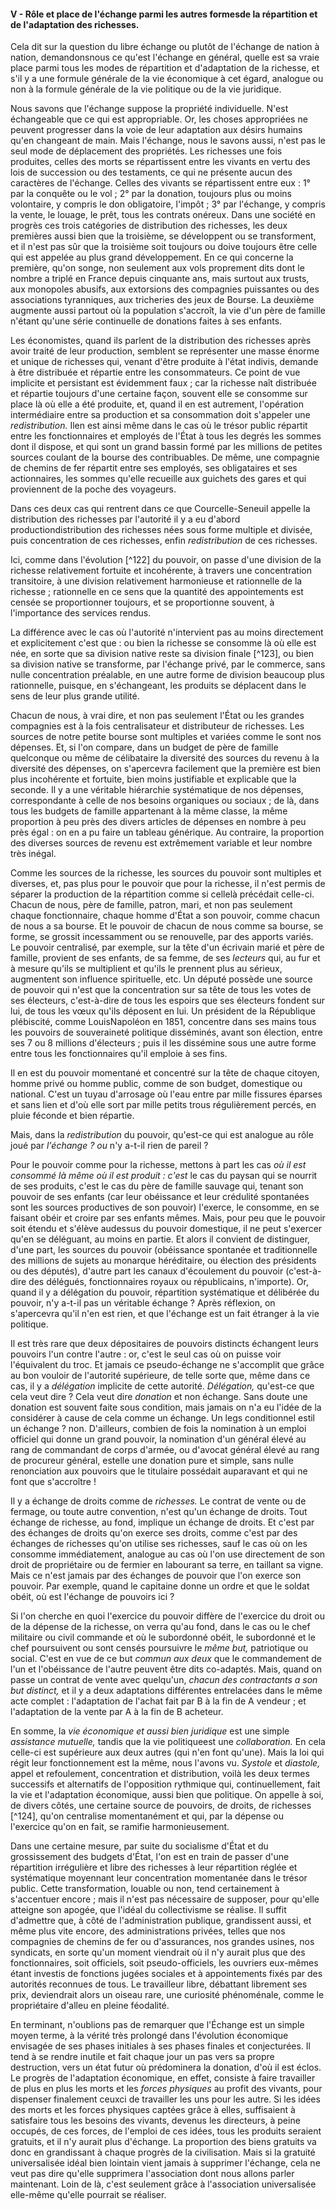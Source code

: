 #### V - Rôle et place de l'échange parmi les autres formesde la répartition et de l'adaptation des richesses.

Cela dit sur la question du libre échange ou plutôt de l'échange de nation à nation, demandonsnous ce qu'est l'échange en général, quelle est sa vraie place parmi tous les modes de répartition et d'adaptation de la richesse, et s'il y a une formule générale de la vie économique à cet égard, analogue ou non à la formule générale de la vie politique ou de la vie juridique.

Nous savons que l'échange suppose la propriété individuelle. N'est échangeable que ce qui est appropriable. Or, les choses appropriées ne peuvent progresser dans la voie de leur adaptation aux désirs humains qu'en changeant de main. Mais l'échange, nous le savons aussi, n'est pas le seul mode de déplacement des propriétés. Les richesses une fois produites, celles des morts se répartissent entre les vivants en vertu des lois de succession ou des testaments, ce qui ne présente aucun des caractères de l'échange. Celles des vivants se répartissent entre eux : 1° par la conquête ou le vol ; 2° par la donation, toujours plus ou moins volontaire, y compris le don obligatoire, l'impôt ; 3° par l'échange, y compris la vente, le louage, le prêt, tous les contrats onéreux. Dans une société en progrès ces trois catégories de distribution des richesses, les deux premières aussi bien que la troisième, se développent ou se transforment, et il n'est pas sûr que la troisième soit toujours ou doive toujours être celle qui est appelée au plus grand développement. En ce qui concerne la première, qu'on songe, non seulement aux vols proprement dits dont le nombre a triplé en France depuis cinquante ans, mais surtout aux trusts, aux monopoles abusifs, aux extorsions des compagnies puissantes ou des associations tyranniques, aux tricheries des jeux de Bourse. La deuxième augmente aussi partout où la population s'accroît, la vie d'un père de famille n'étant qu'une série continuelle de donations faites à ses enfants.

Les économistes, quand ils parlent de la distribution des richesses après avoir traité de leur production, semblent se représenter une masse énorme et unique de richesses qui, venant d'être produite à l'état indivis, demande à être distribuée et répartie entre les consommateurs. Ce point de vue implicite et persistant est évidemment faux ; car la richesse naît distribuée et répartie toujours d'une certaine façon, souvent elle se consomme sur place là où elle a été produite, et, quand il en est autrement, l'opération intermédiaire entre sa production et sa consommation doit s'appeler une _redistribution._ Ilen est ainsi même dans le cas où le trésor public répartit entre les fonctionnaires et employés de l'État à tous les degrés les sommes dont il dispose, et qui sont un grand bassin formé par les millions de petites sources coulant de la bourse des contribuables. De même, une compagnie de chemins de fer répartit entre ses employés, ses obligataires et ses actionnaires, les sommes qu'elle recueille aux guichets des gares et qui proviennent de la poche des voyageurs.

Dans ces deux cas qui rentrent dans ce que Courcelle-Seneuil appelle la distribution des richesses par l'autorité il y a eu d'abord productiondistribution des richesses nées sous forme multiple et divisée, puis concentration de ces richesses, enfin _redistribution_ de ces richesses.

Ici, comme dans l'évolution [^122] du pouvoir, on passe d'une division de la richesse relativement fortuite et incohérente, à travers une concentration transitoire, à une division relativement harmonieuse et rationnelle de la richesse ; rationnelle en ce sens que la quantité des appointements est censée se proportionner toujours, et se proportionne souvent, à l'importance des services rendus.

La différence avec le cas où l'autorité n'intervient pas au moins directement et explicitement c'est que : ou bien la richesse se consomme là où elle est née, en sorte que sa division native reste sa division finale [^123], ou bien sa division native se transforme, par l'échange privé, par le commerce, sans nulle concentration préalable, en une autre forme de division beaucoup plus rationnelle, puisque, en s'échangeant, les produits se déplacent dans le sens de leur plus grande utilité.

Chacun de nous, à vrai dire, et non pas seulement l'État ou les grandes compagnies est à la fois centralisateur et distributeur de richesses. Les sources de notre petite bourse sont multiples et variées comme le sont nos dépenses. Et, si l'on compare, dans un budget de père de famille quelconque ou même de célibataire la diversité des sources du revenu à la diversité des dépenses, on s'apercevra facilement que la première est bien plus incohérente et fortuite, bien moins justifiable et explicable que la seconde. Il y a une véritable hiérarchie systématique de nos dépenses, correspondante à celle de nos besoins organiques ou sociaux ; de là, dans tous les budgets de famille appartenant à la même classe, la même proportion à peu près des divers articles de dépenses en nombre à peu près égal : on en a pu faire un tableau générique. Au contraire, la proportion des diverses sources de revenu est extrêmement variable et leur nombre très inégal.

Comme les sources de la richesse, les sources du pouvoir sont multiples et diverses, et, pas plus pour le pouvoir que pour la richesse, il n'est permis de séparer la production de la répartition comme si cellelà précédait celle-ci. Chacun de nous, père de famille, patron, mari, et non pas seulement chaque fonctionnaire, chaque homme d'État a son pouvoir, comme chacun de nous a sa bourse. Et le pouvoir de chacun de nous comme sa bourse, se forme, se grossit incessamment ou se renouvelle, par des apports variés. Le pouvoir centralisé, par exemple, sur la tête d'un écrivain marié et père de famille, provient de ses enfants, de sa femme, de ses _lecteurs_ qui, au fur et à mesure qu'ils se multiplient et qu'ils le prennent plus au sérieux, augmentent son influence spirituelle, etc. Un député possède une source de pouvoir qui n'est que la concentration sur sa tête de tous les votes de ses électeurs, c'est-à-dire de tous les espoirs que ses électeurs fondent sur lui, de tous les vœux qu'ils déposent en lui. Un président de la République plébiscité, comme LouisNapoléon en 1851, concentre dans ses mains tous les pouvoirs de souveraineté politique disséminés, avant son élection, entre ses 7 ou 8 millions d'électeurs ; puis il les dissémine sous une autre forme entre tous les fonctionnaires qu'il emploie à ses fins.

Il en est du pouvoir momentané et concentré sur la tête de chaque citoyen, homme privé ou homme public, comme de son budget, domestique ou national. C'est un tuyau d'arrosage où l'eau entre par mille fissures éparses et sans lien et d'où elle sort par mille petits trous régulièrement percés, en pluie féconde et bien répartie.

Mais, dans la _redistribution_ du pouvoir, qu'est-ce qui est analogue au rôle joué par _l'échange ? ou_ n'y a-t-il rien de pareil ?

Pour le pouvoir comme pour la richesse, mettons à part les cas _où il est consommé là même où il est produit : c'est_ le cas du paysan qui se nourrit de ses produits, c'est le cas du père de famille sauvage qui, tenant son pouvoir de ses enfants (car leur obéissance et leur crédulité spontanées sont les sources productives de son pouvoir) l'exerce, le consomme, en se faisant obéir et croire par ses enfants mêmes. Mais, pour peu que le pouvoir soit étendu et s'élève audessus du pouvoir domestique, il ne peut s'exercer qu'en se déléguant, au moins en partie. Et alors il convient de distinguer, d'une part, les sources du pouvoir (obéissance spontanée et traditionnelle des millions de sujets au monarque héréditaire, ou élection des présidents ou des députés), d'autre part les canaux d'écoulement du pouvoir (c'est-à-dire des délégués, fonctionnaires royaux ou républicains, n'importe). Or, quand il y a délégation du pouvoir, répartition systématique et délibérée du pouvoir, n'y a-t-il pas un véritable échange ? Après réflexion, on s'apercevra qu'il n'en est rien, et que l'échange est un fait étranger à la vie politique.

Il est très rare que deux dépositaires de pouvoirs distincts échangent leurs pouvoirs l'un contre l'autre : or, c'est le seul cas où on puisse voir l'équivalent du troc. Et jamais ce pseudo-échange ne s'accomplit que grâce au bon vouloir de l'autorité supérieure, de telle sorte que, même dans ce cas, il y a _délégation_ implicite de cette autorité. _Délégation,_ qu'est-ce que cela veut dire ? Cela veut dire _donation_ et non échange. Sans doute une donation est souvent faite sous condition, mais jamais on n'a eu l'idée de la considérer à cause de cela comme un échange. Un legs conditionnel estil un échange ? non. D'ailleurs, combien de fois la nomination à un emploi officiel qui donne un grand pouvoir, la nomination d'un général élevé au rang de commandant de corps d'armée, ou d'avocat général élevé au rang de procureur général, estelle une donation pure et simple, sans nulle renonciation aux pouvoirs que le titulaire possédait auparavant et qui ne font que s'accroître !

Il y a échange de droits comme de _richesses._ Le contrat de vente ou de fermage, ou toute autre convention, n'est qu'un échange de droits. Tout échange de richesse, au fond, implique un échange de droits. Et c'est par des échanges de droits qu'on exerce ses droits, comme c'est par des échanges de richesses qu'on utilise ses richesses, sauf le cas où on les consomme immédiatement, analogue au cas où l'on use directement de son droit de propriétaire ou de fermier en labourant sa terre, en taillant sa vigne. Mais ce n'est jamais par des échanges de pouvoir que l'on exerce son pouvoir. Par exemple, quand le capitaine donne un ordre et que le soldat obéit, où est l'échange de pouvoirs ici ?

Si l'on cherche en quoi l'exercice du pouvoir diffère de l'exercice du droit ou de la dépense de la richesse, on verra qu'au fond, dans le cas ou le chef militaire ou civil commande et où le subordonné obéit, le subordonné et le chef poursuivent ou sont censés poursuivre le _même but,_ patriotique ou social. C'est en vue de ce but _commun aux deux_ que le commandement de l'un et l'obéissance de l'autre peuvent être dits co-adaptés. Mais, quand on passe un contrat de vente avec quelqu'un, _chacun des contractants a son but distinct,_ et il y a deux adaptations différentes entrelacées dans le même acte complet : l'adaptation de l'achat fait par B à la fin de A vendeur ; et l'adaptation de la vente par A à la fin de B acheteur.

En somme, la _vie économique et aussi bien juridique_ est une simple _assistance mutuelle,_ tandis que la vie politiqueest une _collaboration._ En cela celle-ci est supérieure aux deux autres (qui n'en font qu'une). Mais la loi qui régit leur fonctionnement est la même, nous l'avons vu. _Systole_ et _diastole,_ appel et refoulement, concentration et distribution, voilà les deux termes successifs et alternatifs de l'opposition rythmique qui, continuellement, fait la vie et l'adaptation économique, aussi bien que politique. On appelle à soi, de divers côtés, une certaine source de pouvoirs, de droits, de richesses [^124], qu'on centralise momentanément et qui, par la dépense ou l'exercice qu'on en fait, se ramifie harmonieusement.

Dans une certaine mesure, par suite du socialisme d'État et du grossissement des budgets d'État, l'on est en train de passer d'une répartition irrégulière et libre des richesses à leur répartition réglée et systématique moyennant leur concentration momentanée dans le trésor public. Cette transformation, louable ou non, tend certainement à s'accentuer encore ; mais il n'est pas nécessaire de supposer, pour qu'elle atteigne son apogée, que l'idéal du collectivisme se réalise. Il suffit d'admettre que, à côté de l'administration publique, grandissent aussi, et même plus vite encore, des administrations privées, telles que nos compagnies de chemins de fer ou d'assurances, nos grandes usines, nos syndicats, en sorte qu'un moment viendrait où il n'y aurait plus que des fonctionnaires, soit officiels, soit pseudo-officiels, les ouvriers eux-mêmes étant investis de fonctions jugées sociales et à appointements fixés par des autorités reconnues de tous. Le travailleur libre, débattant librement ses prix, deviendrait alors un oiseau rare, une curiosité phénoménale, comme le propriétaire d'alleu en pleine féodalité.

En terminant, n'oublions pas de remarquer que l'Échange est un simple moyen terme, à la vérité très prolongé dans l'évolution économique envisagée de ses phases initiales à ses phases finales et conjecturées. Il tend à se rendre inutile et fait chaque jour un pas vers sa propre destruction, vers un état futur où prédominera la donation, d'où il est éclos. Le progrès de l'adaptation économique, en effet, consiste à faire travailler de plus en plus les morts et les _forces physiques_ au profit des vivants, pour dispenser finalement ceuxci de travailler les uns pour les autre. Si les idées des morts et les forces physiques captées grâce à elles, suffisaient à satisfaire tous les besoins des vivants, devenus les directeurs, à peine occupés, de ces forces, de l'emploi de ces idées, tous les produits seraient gratuits, et il n'y aurait plus d'échange. La proportion des biens gratuits va donc en grandissant à chaque progrès de la civilisation. Mais si la gratuité universalisée idéal bien lointain vient jamais à supprimer l'échange, cela ne veut pas dire qu'elle supprimera l'association dont nous allons parler maintenant. Loin de là, c'est seulement grâce à l'association universalisée elle-même qu'elle pourrait se réaliser.
